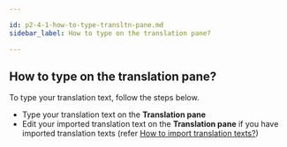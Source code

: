 ```yaml
---

id: p2-4-1-how-to-type-transltn-pane.md
sidebar_label: How to type on the translation pane?

---
```


## How to type on the translation pane?

To type your translation text, follow the steps below.

-   Type your translation text on the **Translation pane**
-   Edit your imported translation text on the **Translation pane** if you have imported translation texts (refer [How to import translation texts?](../Settings/p2-3-4-how-to-import-transltn.md))
